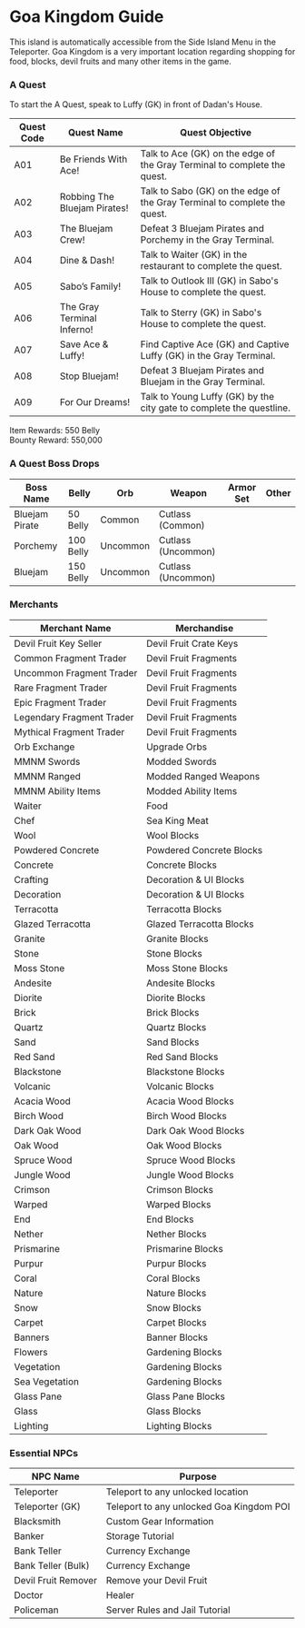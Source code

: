 
# Goa Kingdom Guide

This island is automatically accessible from the Side Island Menu in the Teleporter. Goa Kingdom is a very important location regarding shopping for food, blocks, devil fruits and many other items in the game.

### A Quest

To start the A Quest, speak to Luffy (GK) in front of Dadan's House.

| Quest Code| Quest Name                    | Quest Objective|
|-----------|-----------                    |-----------|
| A01       | Be Friends With Ace!          |Talk to Ace (GK) on the edge of the Gray Terminal to complete the quest.|
| A02       | Robbing The Bluejam Pirates!  |Talk to Sabo (GK) on the edge of the Gray Terminal to complete the quest.|
| A03       | The Bluejam Crew!             |Defeat 3 Bluejam Pirates and Porchemy in the Gray Terminal.|
| A04       | Dine & Dash!                  |Talk to Waiter (GK) in the restaurant to complete the quest.|
| A05       | Sabo’s Family!                |Talk to Outlook III (GK) in Sabo's House to complete the quest.|
| A06       | The Gray Terminal Inferno!    |Talk to Sterry (GK) in Sabo's House to complete the quest.|
| A07       | Save Ace & Luffy!             |Find Captive Ace (GK) and Captive Luffy (GK) in the Gray Terminal.|
| A08       | Stop Bluejam!                 |Defeat 3 Bluejam Pirates and Bluejam in the Gray Terminal.|
| A09       | For Our Dreams!               |Talk to Young Luffy (GK) by the city gate to complete the questline.|

Item Rewards: 550 Belly<br>
Bounty Reward: 550,000

### A Quest Boss Drops

| Boss Name     | Belly      | Orb       | Weapon            | Armor Set | Other     |
|-----------    |----------- |-----------|-----------        |-----------|-----------|
| Bluejam Pirate| 50 Belly   | Common    | Cutlass (Common)  |           |           |
| Porchemy      | 100 Belly  | Uncommon  | Cutlass (Uncommon)|           |           |
| Bluejam       | 150 Belly  | Uncommon  | Cutlass (Uncommon)|           |           |

### Merchants

| Merchant Name             | Merchandise               |
|-------------              |-----------                |
| Devil Fruit Key Seller    | Devil Fruit Crate Keys    |
| Common Fragment Trader    | Devil Fruit Fragments     |
| Uncommon Fragment Trader  | Devil Fruit Fragments     |
| Rare Fragment Trader      | Devil Fruit Fragments     |
| Epic Fragment Trader      | Devil Fruit Fragments     |
| Legendary Fragment Trader | Devil Fruit Fragments     |
| Mythical Fragment Trader  | Devil Fruit Fragments     |
| Orb Exchange              | Upgrade Orbs              |
| MMNM Swords               | Modded Swords             |
| MMNM Ranged               | Modded Ranged Weapons     |
| MMNM Ability Items        | Modded Ability Items      |
| Waiter                    | Food                      |
| Chef                      | Sea King Meat             |
| Wool                      | Wool Blocks               |
| Powdered Concrete         | Powdered Concrete Blocks  |
| Concrete                  | Concrete Blocks           |
| Crafting                  | Decoration & UI Blocks    |
| Decoration                | Decoration & UI Blocks    |
| Terracotta                | Terracotta Blocks         |
| Glazed Terracotta         | Glazed Terracotta Blocks  |
| Granite                   | Granite Blocks            |
| Stone                     | Stone Blocks              |
| Moss Stone                | Moss Stone Blocks         |
| Andesite                  | Andesite Blocks           |
| Diorite                   | Diorite Blocks            |
| Brick                     | Brick Blocks              |
| Quartz                    | Quartz Blocks             |
| Sand                      | Sand Blocks               |
| Red Sand                  | Red Sand Blocks           |
| Blackstone                | Blackstone Blocks         |
| Volcanic                  | Volcanic Blocks           |
| Acacia Wood               | Acacia Wood Blocks        |
| Birch Wood                | Birch Wood Blocks         |
| Dark Oak Wood             | Dark Oak Wood Blocks      |
| Oak Wood                  | Oak Wood Blocks           |
| Spruce Wood               | Spruce Wood Blocks        |
| Jungle Wood               | Jungle Wood Blocks        |
| Crimson                   | Crimson Blocks            |
| Warped                    | Warped Blocks             |
| End                       | End Blocks                |
| Nether                    | Nether Blocks             |
| Prismarine                | Prismarine Blocks         |
| Purpur                    | Purpur Blocks             |
| Coral                     | Coral Blocks              |
| Nature                    | Nature Blocks             |
| Snow                      | Snow Blocks               |
| Carpet                    | Carpet Blocks             |
| Banners                   | Banner Blocks             |
| Flowers                   | Gardening Blocks          |
| Vegetation                | Gardening Blocks          |
| Sea Vegetation            | Gardening Blocks          |
| Glass Pane                | Glass Pane Blocks         |
| Glass                     | Glass Blocks              |
| Lighting                  | Lighting Blocks           |

### Essential NPCs

| NPC Name              | Purpose                                   |
|-------------          |-----------                                |
| Teleporter            | Teleport to any unlocked location         |
| Teleporter (GK)       | Teleport to any unlocked Goa Kingdom POI  |
| Blacksmith            | Custom Gear Information                   |
| Banker                | Storage Tutorial                          |
| Bank Teller           | Currency Exchange                         |
| Bank Teller (Bulk)    | Currency Exchange                         |
| Devil Fruit Remover   | Remove your Devil Fruit                   |
| Doctor                | Healer                         |
| Policeman             | Server Rules and Jail Tutorial            |
